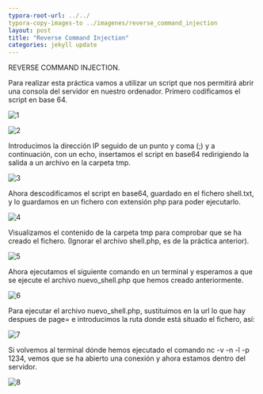 ```yaml
---
typora-root-url: ../../
typora-copy-images-to ../imagenes/reverse_command_injection
layout: post
title: "Reverse Command Injection"
categories: jekyll update
---
```

REVERSE COMMAND INJECTION.

Para realizar esta práctica vamos a utilizar un script que nos permitirá abrir una consola  del servidor en nuestro ordenador. Primero codificamos el script en base 64.

![1](/../../../myblog/imagenes/reverse_comand_injection/1.png)



![2](/../../../myblog/imagenes/reverse_comand_injection/2.png)



Introducimos la dirección IP seguido de un punto y coma (;) y a continuación, con un echo, insertamos el script en base64 redirigiendo la salida a un archivo en la carpeta tmp.

![3](/../../../myblog/imagenes/reverse_comand_injection/3.png)

Ahora descodificamos el script en base64, guardado en el fichero shell.txt, y lo guardamos en un fichero con extensión php para poder ejecutarlo.

![4](/../../../myblog/imagenes/reverse_comand_injection/4.png)

Visualizamos el contenido de la carpeta tmp para comprobar que se ha creado el fichero. (Ignorar el archivo shell.php, es de la práctica anterior).

![5](/../../../myblog/imagenes/reverse_comand_injection/5.png)

Ahora ejecutamos el siguiente comando en un terminal y esperamos a que se ejecute el archivo nuevo_shell.php que hemos creado anteriormente.

![6](/../../../myblog/imagenes/reverse_comand_injection/6.png)

Para ejecutar el archivo nuevo_shell.php, sustituimos en la url lo que hay despues de page= e introducimos la ruta donde está situado el fichero, así:

![7](/../../../myblog/imagenes/reverse_comand_injection/7.png)

Si volvemos al terminal dónde hemos ejecutado el comando nc -v -n -l -p 1234, vemos que se ha abierto una conexión y ahora estamos dentro del servidor.

![8](/../../../myblog/imagenes/reverse_comand_injection/8.png)